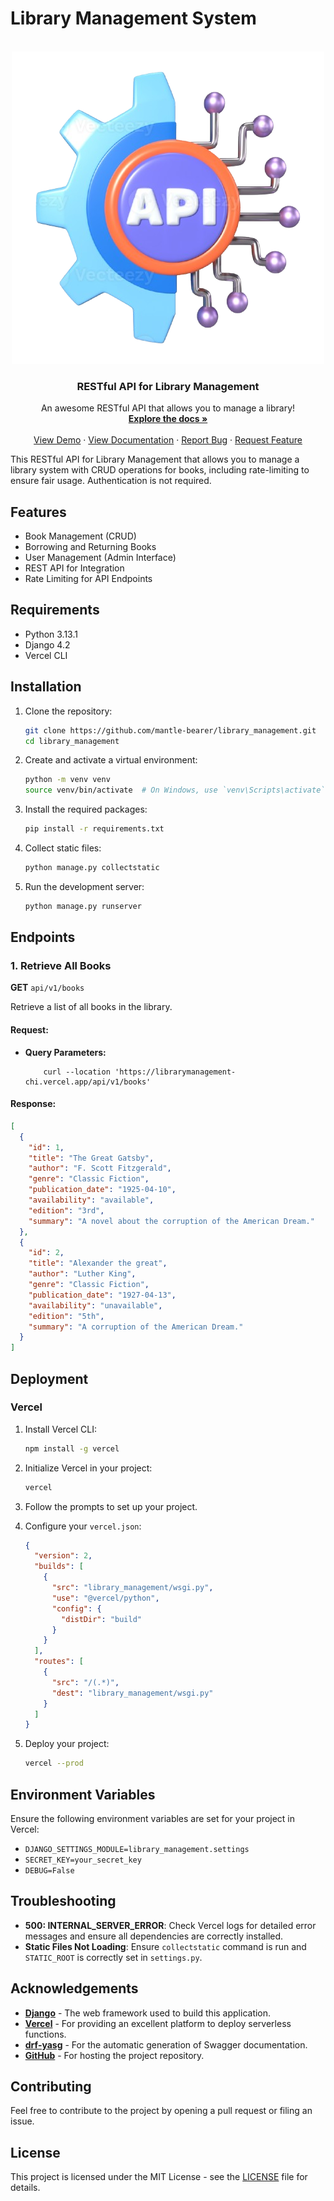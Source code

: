 # Library Management System

<br>
<div align="center">
  <a href="https://github.com/mantle-bearer/library_management">
    <img src="images/api-logo.png" alt="Logo" width="500" height="500">
  </a>

  <h3 align="center">RESTful API for Library Management</h3>

  <p align="center">
    An awesome RESTful API that allows you to manage a library!
    <br />
    <a href="https://github.com/mantle-bearer/library_management"><strong>Explore the docs »</strong></a>
    <br />
    <br />
    <a href="https://librarymanagement-chi.vercel.app/swagger">View Demo</a>
    &middot;
    <a href="https://documenter.getpostman.com/view/41332874/2sAYX3q32L#8c57ec9c-f6c0-48e7-8558-069c4eca5950">View Documentation</a>
    &middot;
    <a href="https://github.com/mantle-bearer/library_management/issues/new?labels=bug&template=bug-report---.md">Report Bug</a>
    &middot;
    <a href="https://github.com/mantle-bearer/library_management/issues/new?labels=enhancement&template=feature-request---.md">Request Feature</a>
  </p>
</div>

This RESTful API for Library Management that allows you to manage a library system with CRUD operations for books, including rate-limiting to ensure fair usage. Authentication is not required.

## Features

- Book Management (CRUD)
- Borrowing and Returning Books
- User Management (Admin Interface)
- REST API for Integration
- Rate Limiting for API Endpoints

## Requirements

- Python 3.13.1
- Django 4.2
- Vercel CLI

## Installation

1. Clone the repository:

   ```bash
   git clone https://github.com/mantle-bearer/library_management.git
   cd library_management
   ```

2. Create and activate a virtual environment:

   ```bash
   python -m venv venv
   source venv/bin/activate  # On Windows, use `venv\Scripts\activate`
   ```

3. Install the required packages:

   ```bash
   pip install -r requirements.txt
   ```

4. Collect static files:

   ```bash
   python manage.py collectstatic
   ```

5. Run the development server:
   ```bash
   python manage.py runserver
   ```

## Endpoints

### 1. Retrieve All Books

**GET** `api/v1/books`

Retrieve a list of all books in the library.

#### Request:

- **Query Parameters:**
  ```cURL
      curl --location 'https://librarymanagement-chi.vercel.app/api/v1/books'
  ```

#### Response:

```json
[
  {
    "id": 1,
    "title": "The Great Gatsby",
    "author": "F. Scott Fitzgerald",
    "genre": "Classic Fiction",
    "publication_date": "1925-04-10",
    "availability": "available",
    "edition": "3rd",
    "summary": "A novel about the corruption of the American Dream."
  },
  {
    "id": 2,
    "title": "Alexander the great",
    "author": "Luther King",
    "genre": "Classic Fiction",
    "publication_date": "1927-04-13",
    "availability": "unavailable",
    "edition": "5th",
    "summary": "A corruption of the American Dream."
  }
]
```

## Deployment

### Vercel

1. Install Vercel CLI:

   ```bash
   npm install -g vercel
   ```

2. Initialize Vercel in your project:

   ```bash
   vercel
   ```

3. Follow the prompts to set up your project.

4. Configure your `vercel.json`:

   ```json
   {
     "version": 2,
     "builds": [
       {
         "src": "library_management/wsgi.py",
         "use": "@vercel/python",
         "config": {
           "distDir": "build"
         }
       }
     ],
     "routes": [
       {
         "src": "/(.*)",
         "dest": "library_management/wsgi.py"
       }
     ]
   }
   ```

5. Deploy your project:
   ```bash
   vercel --prod
   ```

## Environment Variables

Ensure the following environment variables are set for your project in Vercel:

- `DJANGO_SETTINGS_MODULE=library_management.settings`
- `SECRET_KEY=your_secret_key`
- `DEBUG=False`

## Troubleshooting

- **500: INTERNAL_SERVER_ERROR**: Check Vercel logs for detailed error messages and ensure all dependencies are correctly installed.
- **Static Files Not Loading**: Ensure `collectstatic` command is run and `STATIC_ROOT` is correctly set in `settings.py`.

## Acknowledgements

- **[Django](https://www.djangoproject.com/)** - The web framework used to build this application.
- **[Vercel](https://vercel.com/)** - For providing an excellent platform to deploy serverless functions.
- **[drf-yasg](https://github.com/axnsan12/drf-yasg)** - For the automatic generation of Swagger documentation.
- **[GitHub](https://github.com/)** - For hosting the project repository.

## Contributing

Feel free to contribute to the project by opening a pull request or filing an issue.

## License

This project is licensed under the MIT License - see the [LICENSE](LICENSE) file for details.
